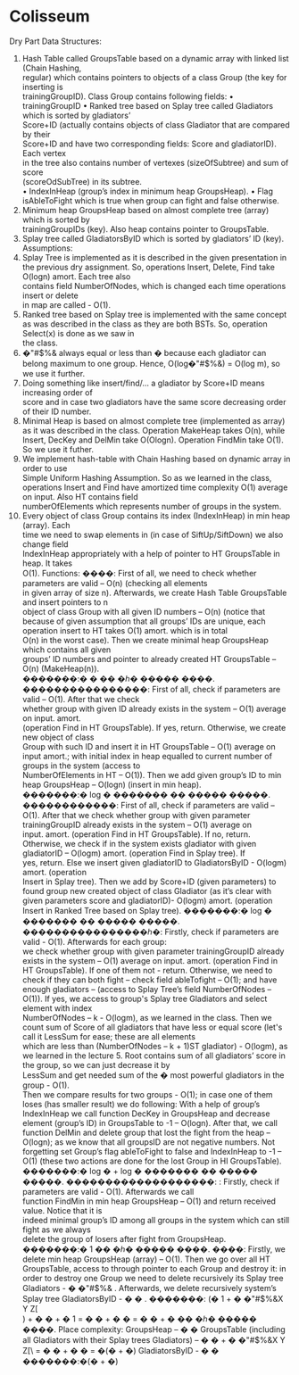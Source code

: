 # Colisseum
Dry	Part
Data	Structures:
1) Hash	Table	called	GroupsTable based	on a	dynamic	array with	linked	list (Chain Hashing,	
regular) which	contains	pointers	to	objects	of	a	class	Group	(the	key	for	inserting	is	
trainingGroupID).	Class	Group	contains	following	fields:
• trainingGroupID
• Ranked	tree	based	on	Splay	tree	called	Gladiators which is sorted by gladiators’	
Score+ID (actually	contains	objects	of	class	Gladiator	that	are	compared	by	their	
Score+ID and	have	two	corresponding	fields:	Score	and	gladiatorID).	Each	vertex	
in	the	tree	also	contains	number	of	vertexes (sizeOfSubtree) and	sum	of	score	
(scoreOdSubTree) in	its	subtree.	
• IndexInHeap	(group’s	index	in	minimum	heap	GroupsHeap).
• Flag	isAbleToFight	which	is	true	when	group	can	fight	and	false	otherwise.
2) Minimum	heap	GroupsHeap based	on	almost	complete	tree	(array) which	is	sorted	by	
trainingGroupIDs	(key).	Also	heap	contains	pointer	to	GroupsTable.
3) Splay	tree	called	GladiatorsByID	which is	sorted	by gladiators’ ID	(key).
Assumptions:
1) Splay	Tree	is	implemented	as	it	is	described	in	the	given	presentation in	the	previous	dry	
assignment.	So,	operations	Insert,	Delete,	Find take	O(logn)	amort.	Each	tree	also	
contains	field	NumberOfNodes,	which	is	changed	each	time	operations	insert or	delete	
in	map	are	called	- O(1).	
2) Ranked	tree	based	on	Splay	tree	is	implemented with	the	same	concept	as	was
described in	the	class	as	they	are	both	BSTs.	So,	operation	Select(x) is	done	as	we	saw in	
the	class.
3) �"#$%& always	equal	or	less	than	� because	each	gladiator	can	belong	maximum	to	one
group.	Hence,	O(log�"#$%&)	=	O(log	m),	so	we	use	it	further.	
4) Doing	something	like	insert/find/...	a	gladiator	by	Score+ID means	increasing	order	of	
score and	in	case	two	gladiators	have	the	same	score decreasing	order	of their ID	
number.	
5) Minimal	Heap	is	based	on almost	complete	tree (implemented	as	array) as	it	was	
described in	the	class. Operation MakeHeap takes	O(n),	while Insert,	DecKey	and	
DelMin	take	O(Ologn).	Operation	FindMin	take	O(1).	So	we	use	it	futher.
6) We implement hash-table with Chain Hashing based on dynamic array in order to use	
Simple	Uniform	Hashing	Assumption.	So	as	we	learned	in	the	class,	operations	Insert
and	Find	have	amortized	time	complexity	O(1)	average	on	input.	Also HT	contains	field	
numberOfElements	which	represents	number	of	groups	in	the	system.
7) Every	object	of	class	Group	contains	its	index (IndexInHeap) in	min	heap	(array).	Each	
time	we	need	to	swap	elements	in (in	case	of	SiftUp/SiftDown) we	also	change	field	
IndexInHeap appropriately with	a	help	of	pointer	to	HT	GroupsTable	in	heap.	It	takes	
O(1).
Functions:
����: First	of	all,	we	need	to	check	whether	parameters	are	valid	– O(n) (checking	all	elements	
in	given	array	of	size	n).	Afterwards,	we	create	Hash	Table	GroupsTable and	insert	pointers	to	n	
object	of	class	Group with	all	given ID	numbers – O(n) (notice	that	because	of	given	assumption
that	all	groups’ IDs	are	unique,	each	operation	insert	to	HT	takes	O(1) amort.	which	is	in	total	
O(n) in	the	worst	case).	Then	we	create	minimal	heap	GroupsHeap	which	contains	all	given	
groups’ ID	numbers	and	pointer	to	already	created	HT	GroupsTable	– O(n) (MakeHeap(n)).	
�������:� � �� �ℎ� ����� ����.
����������������: First	of	all,	check	if parameters	are	valid	– O(1).	After	that	we	check	
whether	group	with	given ID	already	exists	in	the	system	– O(1) average	on	input. amort.	
(operation	Find	in	HT	GroupsTable).	If	yes,	return.	Otherwise,	we	create	new	object	of	class	
Group with	such	ID and	insert	it	in	HT	GroupsTable – O(1) average	on	input amort.;	with	initial	
index	in	heap	equalled to	current	number	of	groups	in	the	system (access	to	
NumberOfElements	in	HT	– O(1)). Then	we	add	given	group’s	ID	to	min	heap	GroupsHeap	–
O(logn) (insert	in	min	heap).	
�������:� log � ������� �� ����� �����.
������������:	First	of	all,	check	if parameters	are	valid	– O(1).	After	that	we	check	whether	
group	with	given parameter	trainingGroupID	already	exists	in	the	system	– O(1) average	on	
input. amort.	(operation	Find	in	HT	GroupsTable).	If	no,	return.	Otherwise,	we check	if	in	the	
system	exists	gladiator	with	given	gladiatorID	– O(logm) amort.	(operation	Find	in	Splay	tree).	If	
yes,	return.	Else	we	insert	given	gladiatorID to	GladiatorsByID - O(logm) amort.	(operation	
Insert in	Splay	tree). Then	we	add by	Score+ID	(given	parameters) to	found	group	new	created	
object	of	class	Gladiator	(as	it’s	clear	with	given	parameters	score	and	gladiatorID)- O(logm)
amort.	(operation	Insert	in	Ranked	Tree	based	on	Splay	tree).
�������:� log � ������� �� ����� �����.
����������������ℎ�:	Firstly,	check	if	parameters	are	valid	- O(1).	Afterwards for	each	group:	
we	check	whether	group	with	given parameter	trainingGroupID	already	exists	in	the	system	–
O(1) average	on	input. amort.	(operation	Find	in	HT	GroupsTable).	If	one	of	them	not	- return.
Otherwise, we	need	to	check	if	they	can	both	fight	– check	field	ableTofight	– O(1);	and	have	
enough	gladiators	– (access	to	Splay	Tree’s	field	NumberOfNodes	– O(1)).
If	yes,	we access	to	group's	Splay	tree	Gladiators	and	select element	with	index	
NumberOfNodes	 – k	 - O(logm),	as	we	learned	in	the	class.	Then we	count	sum	of	Score of	all	
gladiators	that	have	less	or	equal	score (let's	call	it	LessSum	for	ease;	these	are	all	elements	
which	are	less	than (NumberOfNodes – k + 1)ST gladiator)	- O(logm),	as	we	learned	in	the
lecture	5.	Root	contains	sum	of	all	gladiators’ score in	the	group,	so	we	can	just	decrease	it	by	
LessSum	and	get	needed	sum	of	the � most	powerful	gladiators	in	the	group - O(1).	
Then we	compare	results	for	two	groups	- O(1);	in	case	one	of	them	loses	(has	smaller result)	
we	do	following:
With	a	help	of	group’s	IndexInHeap we	call	function	DecKey in	GroupsHeap and	decrease	
element	(group’s	ID) in	GroupsTable to	-1 – O(logn).	After that, we	call	function	DelMin	and	
delete	group	that	lost the	fight	from	the	heap – O(logn);	as	we	know	that	all	groupsID	are	not	
negative	numbers. Not	forgetting set	Group’s	flag	ableToFight	to	false	and	IndexInHeap	to	-1 –
O(1) (these	two	actions	are	done	for	the	lost	Group	in	HI	GroupsTable).
�������:� log � + log � ������� �� ����� �����.
�������������������: :	Firstly,	check	if	parameters	are	valid	- O(1).	Afterwards we	call	
function	FindMin	in	min	heap	GroupsHeap	– O(1) and	return	received	value.	Notice	that	it	is	
indeed minimal group’s	ID among	all	groups	in	the	system	which	can still	fight	as	we	always	
delete	the	group	of	losers after	fight	from	GroupsHeap.
�������:� 1 �� �ℎ� ����� ����.
����: Firstly,	we	delete	min	heap	GroupsHeap (array) – O(1). Then	we	go	over	all	HT	
GroupsTable,	access	to	through	pointer	to	each	Group and destroy	it:	in	order	to	destroy	one	
Group	we	need	to	delete	recursively	its	Splay	tree	Gladiators	- � �"#$%& .	Afterwards,	we	
delete	recursively	system’s Splay	tree	GladiatorsByID	- � � .
�������: (� 1 + � �"#$%&X
Y
Z[\
) + � � + � 1 = � � + � � =
� � + � �� �ℎ� ����� ����.
Place	complexity:	
GroupsHeap	– � �
GroupsTable	(including	all	Gladiators	with	their	Splay	trees	Gladiators) – � � +
� �"#$%&X
Y
Z[\ = � � + � � = �(� + �)
GladiatorsByID	- � �
�������:�(� + �)
